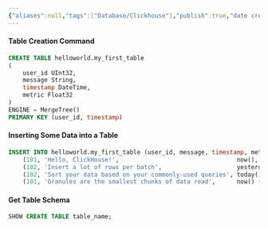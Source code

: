 ```yaml
---
{"aliases":null,"tags":["Database/Clickhouse"],"publish":true,"date created":"Friday, December 6th 2024, 11:24:10 am","date modified":"Wednesday, December 18th 2024, 10:25:24 pm","Description":"Some useful internal queries of clickhouse","PassFrontmatter":true,"created":"2024-12-06T11:24:10.884+05:30","updated":"2024-12-26T09:09:20.831+05:30"}
---
```



#### Table Creation Command

```sql
CREATE TABLE helloworld.my_first_table
(
    user_id UInt32,
    message String,
    timestamp DateTime,
    metric Float32
)
ENGINE = MergeTree()
PRIMARY KEY (user_id, timestamp)
```

#### Inserting Some Data into a Table

```sql
INSERT INTO helloworld.my_first_table (user_id, message, timestamp, metric) VALUES
    (101, 'Hello, ClickHouse!',                                 now(),       -1.0    ),
    (102, 'Insert a lot of rows per batch',                     yesterday(), 1.41421 ),
    (102, 'Sort your data based on your commonly-used queries', today(),     2.718   ),
    (101, 'Granules are the smallest chunks of data read',      now() + 5,   3.14159 )
```

#### Get Table Schema
```sql
SHOW CREATE TABLE table_name;
```
